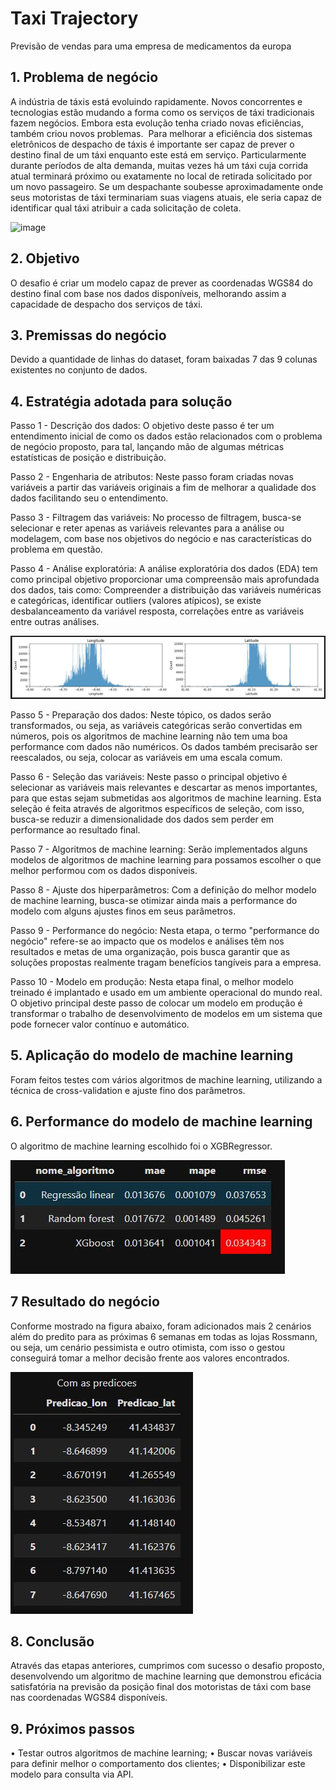 # Taxi Trajectory

Previsão de vendas para uma empresa de medicamentos da europa

## 1.	Problema de negócio
A indústria de táxis está evoluindo rapidamente. Novos concorrentes e tecnologias estão mudando a forma como os serviços de táxi tradicionais fazem negócios. Embora esta evolução tenha criado novas eficiências, também criou novos problemas. 
	Para melhorar a eficiência dos sistemas eletrônicos de despacho de táxis é importante ser capaz de prever o destino final de um táxi enquanto este está em serviço. Particularmente durante períodos de alta demanda, muitas vezes há um táxi cuja corrida atual terminará próximo ou exatamente no local de retirada solicitado por um novo passageiro. Se um despachante soubesse aproximadamente onde seus motoristas de táxi terminariam suas viagens atuais, ele seria capaz de identificar qual táxi atribuir a cada solicitação de coleta.

![image](https://github.com/leonardonassibfonseca/taxi_trajectory/assets/141882326/380fb36f-3094-4dbf-b9d0-e24110bcfb81)


## 2.	Objetivo
O desafio é criar um modelo capaz de prever as coordenadas WGS84 do destino final com base nos dados disponíveis, melhorando assim a capacidade de despacho dos serviços de táxi.

## 3.	Premissas do negócio
Devido a quantidade de linhas do dataset, foram baixadas 7 das 9 colunas existentes no conjunto de dados.

## 4.	Estratégia adotada para solução

Passo 1 - Descrição dos dados: O objetivo deste passo é ter um entendimento inicial de como os dados estão relacionados com o problema de negócio proposto, para tal, lançando mão de algumas métricas estatísticas de posição e distribuição.

Passo 2 - Engenharia de atributos: Neste passo foram criadas novas variáveis a partir das variáveis originais a fim de melhorar a qualidade dos dados facilitando seu o entendimento.

Passo 3 - Filtragem das variáveis: No processo de filtragem, busca-se selecionar e reter apenas as variáveis relevantes para a análise ou modelagem, com base nos objetivos do negócio e nas características do problema em questão.
 
Passo 4 - Análise exploratória: A análise exploratória dos dados (EDA) tem como principal objetivo proporcionar uma compreensão mais aprofundada dos dados, tais como: Compreender a distribuição das variáveis numéricas e categóricas, identificar outliers (valores atípicos), se existe desbalanceamento da variável resposta, correlações entre as variáveis entre outras análises.

![Comparativo](img/distribuicao_lon_lat.JPG)

Passo 5 - Preparação dos dados: Neste tópico, os dados serão transformados, ou seja, as variáveis categóricas serão convertidas em números, pois os algoritmos de machine learning não tem uma boa performance com dados não numéricos. Os dados também precisarão ser reescalados, ou seja, colocar as variáveis em uma escala comum.
 
Passo 6 - Seleção das variáveis: Neste passo o principal objetivo é selecionar as variáveis mais relevantes e descartar as menos importantes, para que estas sejam submetidas aos algoritmos de machine learning. Esta seleção é feita através de algoritmos específicos de seleção, com isso, busca-se reduzir a dimensionalidade dos dados sem perder em performance ao resultado final.

Passo 7 - Algoritmos de machine learning: Serão implementados alguns modelos de algoritmos de machine learning para possamos escolher o que melhor performou com os dados disponíveis.
 
Passo 8 - Ajuste dos hiperparâmetros: Com a definição do melhor modelo de machine learning, busca-se otimizar ainda mais a performance do modelo com alguns ajustes finos em seus parâmetros.

Passo 9 - Performance do negócio: Nesta etapa, o termo "performance do negócio" refere-se ao impacto que os modelos e análises têm nos resultados e metas de uma organização, pois busca garantir que as soluções propostas realmente tragam benefícios tangíveis para a empresa.

Passo 10 - Modelo em produção: Nesta etapa final, o melhor modelo treinado é implantado e usado em um ambiente operacional do mundo real. O objetivo principal deste passo de colocar um modelo em produção é transformar o trabalho de desenvolvimento de modelos em um sistema que pode fornecer valor contínuo e automático.

## 5.	Aplicação do modelo de machine learning
Foram feitos testes com vários algoritmos de machine learning, utilizando a técnica de cross-validation e ajuste fino dos parâmetros.

## 6.	Performance do modelo de machine learning
O algoritmo de machine learning escolhido foi o XGBRegressor.
 
![Comparativo](img/escolha_algoritmo.JPG)

## 7	Resultado do negócio
Conforme mostrado na figura abaixo, foram adicionados mais 2 cenários além do predito para as próximas 6 semanas em todas as lojas Rossmann, ou seja, um cenário pessimista e outro otimista, com isso o gestou conseguirá tomar a melhor decisão frente aos valores encontrados.
 
 ![Comparativo](img/predicoes.JPG)

## 8.	Conclusão
Através das etapas anteriores, cumprimos com sucesso o desafio proposto, desenvolvendo um algoritmo de machine learning que demonstrou eficácia satisfatória na previsão da posição final dos motoristas de táxi com base nas coordenadas WGS84 disponíveis.

## 9.	Próximos passos
•	Testar outros algoritmos de machine learning;
•	Buscar novas variáveis para definir melhor o comportamento dos clientes;
•	Disponibilizar este modelo para consulta via API.

